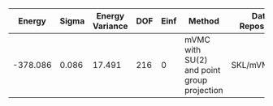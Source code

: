 | Energy   | Sigma | Energy Variance | DOF | Einf | Method                                     | Data Repository |
|----------|-------|-----------------|-----|------|--------------------------------------------|-----------------|
| -378.086 | 0.086 | 17.491          | 216 | 0    | mVMC with SU(2) and point group projection | SKL/mVMC216     |
